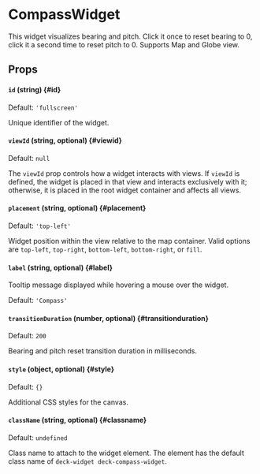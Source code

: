 # CompassWidget

This widget visualizes bearing and pitch. Click it once to reset bearing to 0, click it a second time to reset pitch to 0. Supports Map and Globe view.

## Props

#### `id` (string) {#id}

Default: `'fullscreen'`

Unique identifier of the widget.

#### `viewId` (string, optional) {#viewid}

Default: `null`

The `viewId` prop controls how a widget interacts with views. If `viewId` is defined, the widget is placed in that view and interacts exclusively with it; otherwise, it is placed in the root widget container and affects all views.

#### `placement` (string, optional) {#placement}

Default: `'top-left'`

Widget position within the view relative to the map container. Valid options are `top-left`, `top-right`, `bottom-left`, `bottom-right`, or `fill`.

#### `label` (string, optional) {#label}

Tooltip message displayed while hovering a mouse over the widget.

Default: `'Compass'`

#### `transitionDuration` (number, optional) {#transitionduration}

Default: `200`

Bearing and pitch reset transition duration in milliseconds.

#### `style` (object, optional) {#style}

Default: `{}`

Additional CSS styles for the canvas.

#### `className` (string, optional) {#classname}

Default: `undefined`

Class name to attach to the widget element. The element has the default class name of `deck-widget deck-compass-widget`.